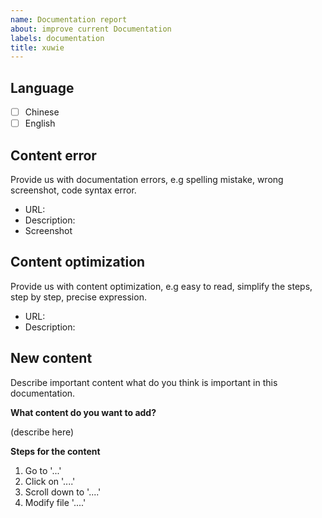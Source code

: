 ```yaml
---
name: Documentation report
about: improve current Documentation
labels: documentation
title: xuwie
---
```



## Language

- [ ] Chinese
- [ ] English

## Content error

Provide us with documentation errors, e.g spelling mistake, wrong screenshot, code syntax error.

* URL: 
* Description: 
* Screenshot

## Content optimization

Provide us with content optimization, e.g easy to read, simplify the steps, step by step, precise expression.

* URL: 
* Description: 

## New content

Describe important content what do you think is important in this documentation.

**What content do you want to add?**  

(describe here) 

**Steps for the content**  

1. Go to '...'
2. Click on '....'
3. Scroll down to '....'
4. Modify file '....'
